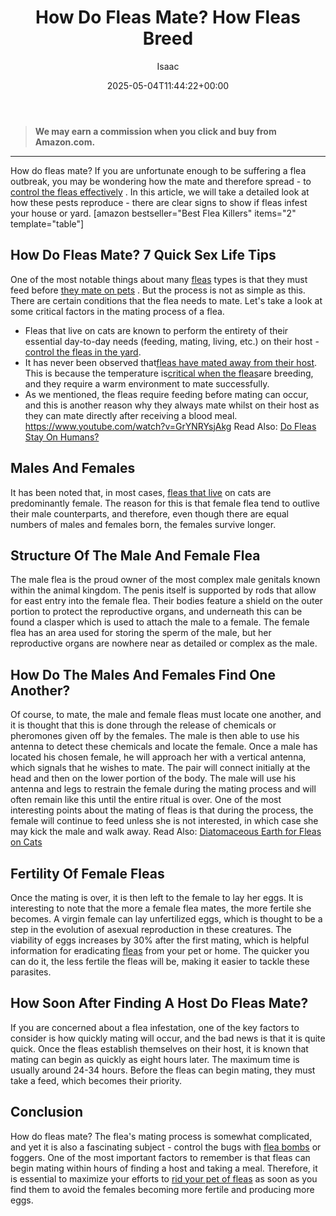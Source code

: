 ﻿---
author: Isaac
layout: post
title: How Do Fleas Mate? How Fleas Breed
date: '2025-05-04T11:44:22+00:00'
categories:
- Fleas
- Guide
tags: []
slug: /how-do-fleas-mate/
lastmod: 2025-05-07T12:21:27+03:00
---
> **We may earn a commission when you click and buy from Amazon.com.**
>

---
How do fleas mate? If you are unfortunate enough to be suffering a flea outbreak, you may be wondering how the mate and therefore spread - to
[control the fleas effectively](https://pestpolicy.com/how-to-get-rid-of-fleas/)
.
In this article, we will take a detailed look at how these pests reproduce - there are clear signs to show if fleas infest your house or yard.
[amazon bestseller="Best Flea Killers" items="2" template="table"]
## How Do Fleas Mate? 7 Quick Sex Life Tips
One of the most notable things about many
[fleas](https://pestpolicy.com/what-do-fleas-look-like/)
types is that they must feed before
[they mate on pets](https://hgic.clemson.edu/factsheet/flea-control/)
.
But the process is not as simple as this. There are certain conditions that the flea needs to mate. Let's take a look at some critical factors in the mating process of a flea.
- Fleas that live on cats are known to perform the entirety of their essential day-to-day needs (feeding, mating, living, etc.) on their host -[control the fleas in the yard](https://pestpolicy.com/best-flea-spray-for-yard/).
- It has never been observed that[fleas have mated away from their host](https://pestpolicy.com/how-long-do-fleas-live-on-humans/). This is because the temperature is[critical when the fleas](https://pestpolicy.com/what-do-baby-fleas-look-like/)are breeding, and they require a warm environment to mate successfully.
- As we mentioned, the fleas require feeding before mating can occur, and this is another reason why they always mate whilst on their host as they can mate directly after receiving a blood meal.
https://www.youtube.com/watch?v=GrYNRYsjAkg
Read Also:
[Do Fleas Stay On Humans?](https://pestpolicy.com/do-fleas-stay-on-humans/)
## Males And Females
It has been noted that, in most cases,
[fleas that live](https://pestpolicy.com/can-fleas-live-on-clothes/)
on cats are predominantly female. The reason for this is that female flea tend to outlive their male counterparts, and therefore, even though there are equal numbers of males and females born, the females survive longer.
## Structure Of The Male And Female Flea
The male flea is the proud owner of the most complex male genitals known within the animal kingdom. The penis itself is supported by rods that allow for east entry into the female flea.
Their bodies feature a shield on the outer portion to protect the reproductive organs, and underneath this can be found a clasper which is used to attach the male to a female.
The female flea has an area used for storing the sperm of the male, but her reproductive organs are nowhere near as detailed or complex as the male.
## How Do The Males And Females Find One Another?
Of course, to mate, the male and female fleas must locate one another, and it is thought that this is done through the release of chemicals or pheromones given off by the females.
The male is then able to use his antenna to detect these chemicals and locate the female. Once a male has located his chosen female, he will approach her with a vertical antenna, which signals that he wishes to mate.
The pair will connect initially at the head and then on the lower portion of the body. The male will use his antenna and legs to restrain the female during the mating process and will often remain like this until the entire ritual is over.
One of the most interesting points about the mating of fleas is that during the process, the female will continue to feed unless she is not interested, in which case she may kick the male and walk away.
Read Also:
[Diatomaceous Earth for Fleas on Cats](https://pestpolicy.com/diatomaceous-earth-for-fleas-on-cats/)
## Fertility Of Female Fleas
Once the mating is over, it is then left to the female to lay her eggs. It is interesting to note that the more a female flea mates, the more fertile she becomes.
A virgin female can lay unfertilized eggs, which is thought to be a step in the evolution of asexual reproduction in these creatures.
The viability of eggs increases by 30% after the first mating, which is helpful information for eradicating
[fleas](https://pestpolicy.com/where-do-fleas-come-from/)
from your pet or home. The quicker you can do it, the less fertile the fleas will be, making it easier to tackle these parasites.
## How Soon After Finding A Host Do Fleas Mate?
If you are concerned about a flea infestation, one of the key factors to consider is how quickly mating will occur, and the bad news is that it is quite quick.
Once the fleas establish themselves on their host, it is known that mating can begin as quickly as eight hours later. The maximum time is usually around 24-34 hours. Before the fleas can begin mating, they must take a feed, which becomes their priority.
## Conclusion
How do fleas mate? The flea's mating process is somewhat complicated, and yet it is also a fascinating subject - control the bugs with
[flea bombs](https://pestpolicy.com/best-fogger-for-fleas/)
or foggers.
One of the most important factors to remember is that fleas can begin mating within hours of finding a host and taking a meal.
Therefore, it is essential to maximize your efforts to
[rid your pet of fleas](https://pestpolicy.com/how-to-get-rid-of-fleas-on-clothes-and-bedding/)
as soon as you find them to avoid the females becoming more fertile and producing more eggs.